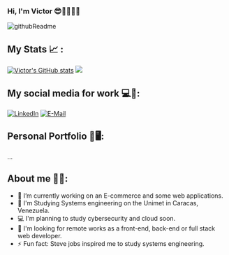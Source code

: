 ### Hi, I'm Victor 😎🧑🏻‍💻👋
![githubReadme](https://github.com/VictorDevCode21/VictorDevCode21/assets/125080641/417df464-8664-404e-97c5-85caaaef4fd1)

## My Stats 📈 :

[![Victor's GitHub stats](https://github-readme-stats.vercel.app/api?username=victordevcode21)](https://github.com/victordevcode21/github-readme-stats) <a href="https://github.com/victordevcode21/github-readme-stats" >
  <img  src="https://github-readme-stats.vercel.app/api/top-langs/?username=victordevcode21&layout=compact&theme=jolly&hide_border=true"/>
</a>

## My social media for work 💻📲:
[![LinkedIn](https://img.shields.io/badge/LinkedIn-0077B5?style=for-the-badge&logo=linkedin&logoColor=white)](www.linkedin.com/in/victor-rivas-2a146328b)
[![E-Mail](https://img.shields.io/badge/Email-006aff?style=for-the-badge&logo=maildotru&logoColor=white&color=red)](mailto:victorrivaswebdev@gmail.com)

## Personal Portfolio 📁🖥️:
...

## About me 👦🏻:
- 🔭 I’m currently working on an E-commerce and some web applications.
- 📖 I'm Studying Systems engineering on the Unimet in Caracas, Venezuela.
- 💻 I'm planning to study cybersecurity and cloud soon.
- 💼 I'm looking for remote works as a front-end, back-end or full stack web developer.
- ⚡ Fun fact: Steve jobs inspired me to study systems engineering.


<!--
**VictorDevCode21/VictorDevCode21** is a ✨ _special_ ✨ repository because its `README.md` (this file) appears on your GitHub profile.

Here are some ideas to get you started:

- 🔭 I’m currently working on ...
- 🌱 I’m currently learning ...
- 👯 I’m looking to collaborate on ...
- 🤔 I’m looking for help with ...
- 💬 Ask me about ...
- 📫 How to reach me: ...
- 😄 Pronouns: ...
- ⚡ Fun fact: ...
-->
